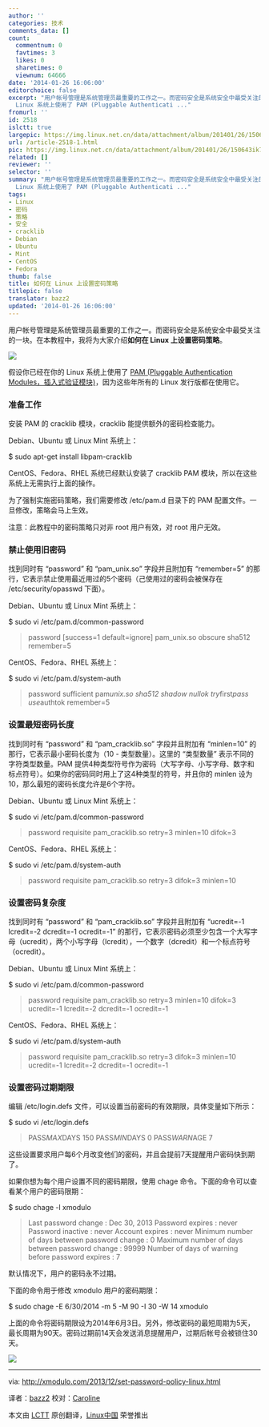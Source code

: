 ```yaml
---
author: ''
categories: 技术
comments_data: []
count:
  commentnum: 0
  favtimes: 3
  likes: 0
  sharetimes: 0
  viewnum: 64666
date: '2014-01-26 16:06:00'
editorchoice: false
excerpt: "用户帐号管理是系统管理员最重要的工作之一。而密码安全是系统安全中最受关注的一块。在本教程中，我将为大家介绍如何在 Linux 上设置密码策略。\r\n\r\n假设你已经在你的
  Linux 系统上使用了 PAM (Pluggable Authenticati ..."
fromurl: ''
id: 2518
islctt: true
largepic: https://img.linux.net.cn/data/attachment/album/201401/26/150643ik7nnnpvtjzm9jnv.png
url: /article-2518-1.html
pic: https://img.linux.net.cn/data/attachment/album/201401/26/150643ik7nnnpvtjzm9jnv.png.thumb.jpg
related: []
reviewer: ''
selector: ''
summary: "用户帐号管理是系统管理员最重要的工作之一。而密码安全是系统安全中最受关注的一块。在本教程中，我将为大家介绍如何在 Linux 上设置密码策略。\r\n\r\n假设你已经在你的
  Linux 系统上使用了 PAM (Pluggable Authenticati ..."
tags:
- Linux
- 密码
- 策略
- 安全
- cracklib
- Debian
- Ubuntu
- Mint
- CentOS
- Fedora
thumb: false
title: 如何在 Linux 上设置密码策略
titlepic: false
translator: bazz2
updated: '2014-01-26 16:06:00'
---
```


用户帐号管理是系统管理员最重要的工作之一。而密码安全是系统安全中最受关注的一块。在本教程中，我将为大家介绍**如何在 Linux 上设置密码策略**。


![](/data/attachment/album/201401/26/150643ik7nnnpvtjzm9jnv.png)


假设你已经在你的 Linux 系统上使用了 [PAM (Pluggable Authentication Modules，插入式验证模块)](http://www.linux-pam.org/)，因为这些年所有的 Linux 发行版都在使用它。


### 准备工作


安装 PAM 的 cracklib 模块，cracklib 能提供额外的密码检查能力。


Debian、Ubuntu 或 Linux Mint 系统上：


$ sudo apt-get install libpam-cracklib


CentOS、Fedora、RHEL 系统已经默认安装了 cracklib PAM 模块，所以在这些系统上无需执行上面的操作。


为了强制实施密码策略，我们需要修改 /etc/pam.d 目录下的 PAM 配置文件。一旦修改，策略会马上生效。


注意：此教程中的密码策略只对非 root 用户有效，对 root 用户无效。


### 禁止使用旧密码


找到同时有 “password” 和 “pam\_unix.so” 字段并且附加有 “remember=5” 的那行，它表示禁止使用最近用过的5个密码（己使用过的密码会被保存在 /etc/security/opasswd 下面）。


Debian、Ubuntu 或 Linux Mint 系统上：


$ sudo vi /etc/pam.d/common-password



> 
> password [success=1 default=ignore] pam\_unix.so obscure sha512 remember=5
> 
> 
> 


CentOS、Fedora、RHEL 系统上：


$ sudo vi /etc/pam.d/system-auth



> 
> password sufficient pam*unix.so sha512 shadow nullok try*first*pass use*authtok remember=5
> 
> 
> 


### 设置最短密码长度


找到同时有 “password” 和 “pam\_cracklib.so” 字段并且附加有 “minlen=10” 的那行，它表示最小密码长度为（10 - 类型数量）。这里的 “类型数量” 表示不同的字符类型数量。PAM 提供4种类型符号作为密码（大写字母、小写字母、数字和标点符号）。如果你的密码同时用上了这4种类型的符号，并且你的 minlen 设为10，那么最短的密码长度允许是6个字符。


Debian、Ubuntu 或 Linux Mint 系统上：


$ sudo vi /etc/pam.d/common-password



> 
> password requisite pam\_cracklib.so retry=3 minlen=10 difok=3
> 
> 
> 


CentOS、Fedora、RHEL 系统上：


$ sudo vi /etc/pam.d/system-auth



> 
> password requisite pam\_cracklib.so retry=3 difok=3 minlen=10
> 
> 
> 


### 设置密码复杂度


找到同时有 “password” 和 “pam\_cracklib.so” 字段并且附加有 “ucredit=-1 lcredit=-2 dcredit=-1 ocredit=-1” 的那行，它表示密码必须至少包含一个大写字母（ucredit），两个小写字母（lcredit），一个数字（dcredit）和一个标点符号（ocredit）。


Debian、Ubuntu 或 Linux Mint 系统上：


$ sudo vi /etc/pam.d/common-password



> 
> password requisite pam\_cracklib.so retry=3 minlen=10 difok=3 ucredit=-1 lcredit=-2 dcredit=-1 ocredit=-1
> 
> 
> 


CentOS、Fedora、RHEL 系统上：


$ sudo vi /etc/pam.d/system-auth



> 
> password requisite pam\_cracklib.so retry=3 difok=3 minlen=10 ucredit=-1 lcredit=-2 dcredit=-1 ocredit=-1
> 
> 
> 


### 设置密码过期期限


编辑 /etc/login.defs 文件，可以设置当前密码的有效期限，具体变量如下所示：


$ sudo vi /etc/login.defs



> 
> PASS*MAX*DAYS 150 PASS*MIN*DAYS 0 PASS*WARN*AGE 7
> 
> 
> 


这些设置要求用户每6个月改变他们的密码，并且会提前7天提醒用户密码快到期了。


如果你想为每个用户设置不同的密码期限，使用 chage 命令。下面的命令可以查看某个用户的密码限期：


$ sudo chage -l xmodulo



> 
> Last password change : Dec 30, 2013 Password expires : never Password inactive : never Account expires : never Minimum number of days between password change : 0 Maximum number of days between password change : 99999 Number of days of warning before password expires : 7
> 
> 
> 


默认情况下，用户的密码永不过期。


下面的命令用于修改 xmodulo 用户的密码期限：


$ sudo chage -E 6/30/2014 -m 5 -M 90 -I 30 -W 14 xmodulo


上面的命令将密码期限设为2014年6月3日。另外，修改密码的最短周期为5天，最长周期为90天。密码过期前14天会发送消息提醒用户，过期后帐号会被锁住30天。


[![](/data/attachment/album/201401/26/150820tiit1t0w2xlbbxc0.jpg)](http://www.flickr.com/photos/xmodulo/11640903324/)




---


via: <http://xmodulo.com/2013/12/set-password-policy-linux.html>


译者：[bazz2](https://github.com/bazz2) 校对：[Caroline](https://github.com/carolinewuyan)


本文由 [LCTT](https://github.com/LCTT/TranslateProject) 原创翻译，[Linux中国](http://linux.cn/) 荣誉推出
